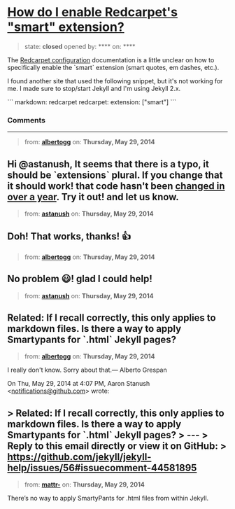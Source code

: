 # [How do I enable Redcarpet&#x27;s &quot;smart&quot; extension?](https://github.com/jekyll/jekyll-help/issues/56)

> state: **closed** opened by: **** on: ****

The [Redcarpet configuration](http://jekyllrb.com/docs/configuration/#redcarpet) documentation is a little unclear on how to specifically enable the &#x60;smart&#x60; extension (smart quotes, em dashes, etc.).

I found another site that used the following snippet, but it&#x27;s not working for me. I made sure to stop/start Jekyll and I&#x27;m using Jekyll 2.x.

&#x60;&#x60;&#x60;
markdown: redcarpet
redcarpet:
  extension: [&quot;smart&quot;]
&#x60;&#x60;&#x60;

### Comments

---
> from: [**albertogg**](https://github.com/jekyll/jekyll-help/issues/56#issuecomment-44567426) on: **Thursday, May 29, 2014**

Hi @astanush, It seems that there is a typo, it should be &#x60;extensions&#x60; plural. If you change that it should work! that code hasn&#x27;t been [changed in over a year](https://github.com/jekyll/jekyll/blob/master/lib/jekyll/converters/markdown/redcarpet_parser.rb#L94). Try it out! and let us know.
---
> from: [**astanush**](https://github.com/jekyll/jekyll-help/issues/56#issuecomment-44568395) on: **Thursday, May 29, 2014**

Doh! That works, thanks! :+1: 
---
> from: [**albertogg**](https://github.com/jekyll/jekyll-help/issues/56#issuecomment-44568513) on: **Thursday, May 29, 2014**

No problem :smiley:! glad I could help!
---
> from: [**astanush**](https://github.com/jekyll/jekyll-help/issues/56#issuecomment-44581895) on: **Thursday, May 29, 2014**

Related: If I recall correctly, this only applies to markdown files. Is there a way to apply Smartypants for &#x60;.html&#x60; Jekyll pages?
---
> from: [**albertogg**](https://github.com/jekyll/jekyll-help/issues/56#issuecomment-44582280) on: **Thursday, May 29, 2014**

I really don&#x27;t know. Sorry about that.—
Alberto Grespan

On Thu, May 29, 2014 at 4:07 PM, Aaron Stanush &lt;notifications@github.com&gt;
wrote:

&gt; Related: If I recall correctly, this only applies to markdown files. Is there a way to apply Smartypants for &#x60;.html&#x60; Jekyll pages?
&gt; ---
&gt; Reply to this email directly or view it on GitHub:
&gt; https://github.com/jekyll/jekyll-help/issues/56#issuecomment-44581895
---
> from: [**mattr-**](https://github.com/jekyll/jekyll-help/issues/56#issuecomment-44586019) on: **Thursday, May 29, 2014**

There’s no way to apply SmartyPants for .html files from within Jekyll.
